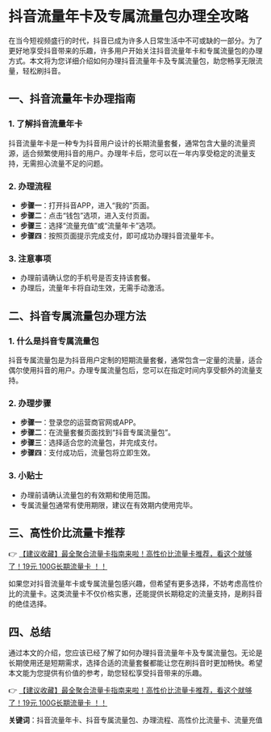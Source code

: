 # 抖音流量年卡及专属流量包办理全攻略

在当今短视频盛行的时代，抖音已成为许多人日常生活中不可或缺的一部分。为了更好地享受抖音带来的乐趣，许多用户开始关注抖音流量年卡和专属流量包的办理方式。本文将为您详细介绍如何办理抖音流量年卡及专属流量包，助您畅享无限流量，轻松刷抖音。

## 一、抖音流量年卡办理指南

### 1. 了解抖音流量年卡
抖音流量年卡是一种专为抖音用户设计的长期流量套餐，通常包含大量的流量资源，适合频繁使用抖音的用户。办理年卡后，您可以在一年内享受稳定的流量支持，无需担心流量不足的问题。

### 2. 办理流程
- **步骤一**：打开抖音APP，进入“我的”页面。
- **步骤二**：点击“钱包”选项，进入支付页面。
- **步骤三**：选择“流量充值”或“流量年卡”选项。
- **步骤四**：按照页面提示完成支付，即可成功办理抖音流量年卡。

### 3. 注意事项
- 办理前请确认您的手机号是否支持该套餐。
- 办理后，流量年卡将自动生效，无需手动激活。

## 二、抖音专属流量包办理方法

### 1. 什么是抖音专属流量包
抖音专属流量包是为抖音用户定制的短期流量套餐，通常包含一定量的流量，适合偶尔使用抖音的用户。办理专属流量包后，您可以在指定时间内享受额外的流量支持。

### 2. 办理步骤
- **步骤一**：登录您的运营商官网或APP。
- **步骤二**：在流量套餐页面找到“抖音专属流量包”。
- **步骤三**：选择适合您的流量包，并完成支付。
- **步骤四**：支付成功后，流量包将立即生效。

### 3. 小贴士
- 办理前请确认流量包的有效期和使用范围。
- 专属流量包通常有使用期限，建议在有效期内使用完毕。

## 三、高性价比流量卡推荐

👉 [【建议收藏】最全聚合流量卡指南来啦！高性价比流量卡推荐，看这个就够了！19元 100G长期流量卡 ！！](https://bit.ly/Liuliangka)

如果您对抖音流量年卡或专属流量包感兴趣，但希望有更多选择，不妨考虑高性价比的流量卡。这类流量卡不仅价格实惠，还能提供长期稳定的流量支持，是刷抖音的绝佳选择。

## 四、总结

通过本文的介绍，您应该已经了解了如何办理抖音流量年卡及专属流量包。无论是长期使用还是短期需求，选择合适的流量套餐都能让您在刷抖音时更加畅快。希望本文能为您提供有价值的参考，助您轻松享受抖音带来的乐趣。

👉 [【建议收藏】最全聚合流量卡指南来啦！高性价比流量卡推荐，看这个就够了！19元 100G长期流量卡 ！！](https://bit.ly/Liuliangka)

**关键词**：抖音流量年卡、抖音专属流量包、办理流程、高性价比流量卡、流量充值